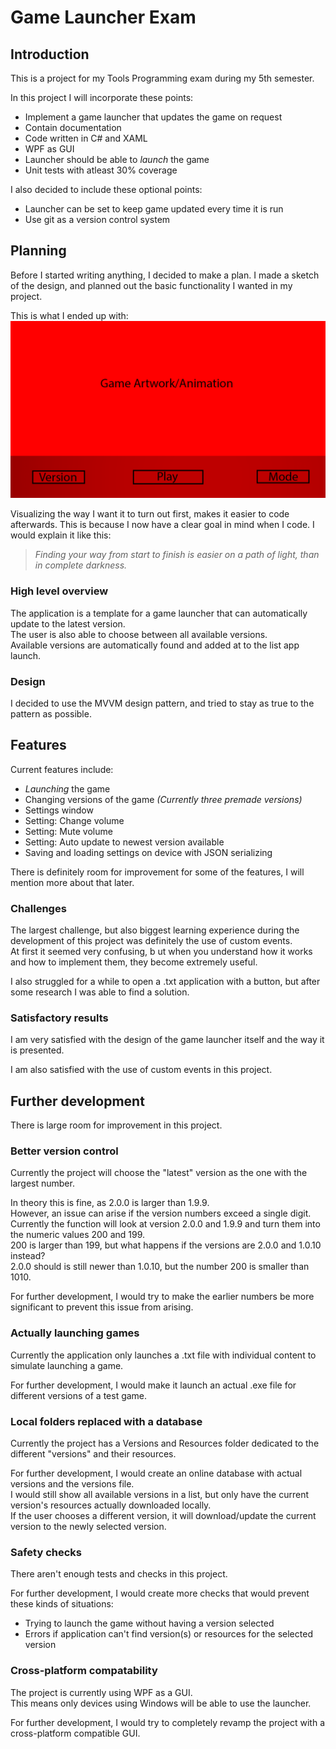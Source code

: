 # Game Launcher Exam

## Introduction
This is a project for my Tools Programming exam during my 5th semester.

In this project I will incorporate these points:

- Implement a game launcher that updates the game on request
- Contain documentation
- Code written in C# and XAML
- WPF as GUI
- Launcher should be able to *launch* the game
- Unit tests with atleast 30% coverage

I also decided to include these optional points:

- Launcher can be set to keep game updated every time it is run
- Use git as a version control system

## Planning
Before I started writing anything, I decided to make a plan. I made a sketch of the design,
and planned out the basic functionality I wanted in my project.

This is what I ended up with:  
![Sketch of Game Launcher](Resources/Sketch.png "Sketch")

Visualizing the way I want it to turn out first, makes it easier to code afterwards.
This is because I now have a clear goal in mind when I code. I would explain it like this:  
> *Finding your way from start to finish is easier on a path of light, than in complete darkness.*

### High level overview
The application is a template for a game launcher that can automatically update to the latest version.  
The user is also able to choose between all available versions.   
Available versions are automatically found and added at to the list app launch.

### Design

I decided to use the MVVM design pattern, and tried to stay as true to the pattern as possible.

## Features

Current features include:

- *Launching* the game
- Changing versions of the game *(Currently three premade versions)*
- Settings window
- Setting: Change volume
- Setting: Mute volume
- Setting: Auto update to newest version available
- Saving and loading settings on device with JSON serializing


There is definitely room for improvement for some of the features, I will mention more about that later.

### Challenges
The largest challenge, but also biggest learning experience during the development of this project was definitely the use of custom events.   
At first it seemed very confusing, b ut when you understand how it works and how to implement them, they become extremely useful.   
   
I also struggled for a while to open a .txt application with a button, but after some research I was able to find a solution.

### Satisfactory results
I am very satisfied with the design of the game launcher itself and the way it is presented.   

I am also satisfied with the use of custom events in this project.

## Further development
There is large room for improvement in this project.

### Better version control
Currently the project will choose the "latest" version as the one with the largest number.   

In theory this is fine, as 2.0.0 is larger than 1.9.9.  
However, an issue can arise if the version numbers exceed a single digit.  
Currently the function will look at version 2.0.0 and 1.9.9 and turn them into the numeric values 200 and 199.   
200 is larger than 199, but what happens if the versions are 2.0.0 and 1.0.10 instead?   
2.0.0 should is still newer than 1.0.10, but the number 200 is smaller than 1010.

For further development, I would try to make the earlier numbers be more significant to prevent this issue from arising.

### Actually launching games
Currently the application only launches a .txt file with individual content to simulate launching a game.

For further development, I would make it launch an actual .exe file for different versions of a test game.

### Local folders replaced with a database
Currently the project has a Versions and Resources folder dedicated to the different "versions" and their resources.

For further development, I would create an online database with actual versions and the versions file.  
I would still show all available versions in a list, but only have the current version's resources actually downloaded locally.  
If the user chooses a different version, it will download/update the current version to the newly selected version.


### Safety checks
There aren't enough tests and checks in this project.  

For further development, I would create more checks that would prevent these kinds of situations:

- Trying to launch the game without having a version selected
- Errors if application can't find version(s) or resources for the selected version


### Cross-platform compatability
The project is currently using WPF as a GUI.   
This means only devices using Windows will be able to use the launcher.

For further development, I would try to completely revamp the project with a cross-platform compatible GUI. 